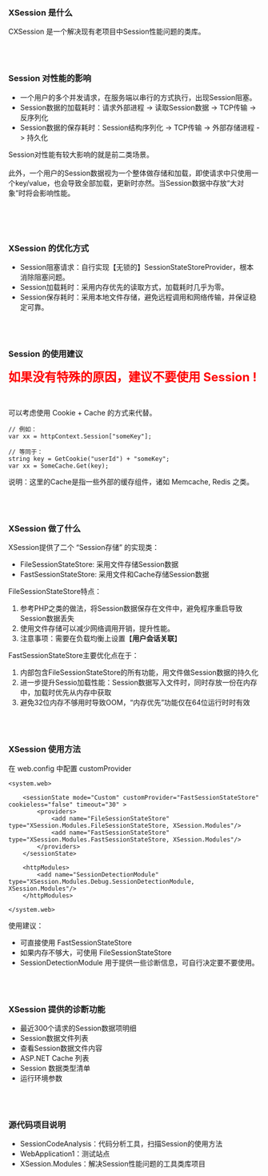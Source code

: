 ﻿
### XSession 是什么

CXSession 是一个解决现有老项目中Session性能问题的类库。

<p><br /><br /></p>

### Session 对性能的影响
 - 一个用户的多个并发请求，在服务端以串行的方式执行，出现Session阻塞。
 - Session数据的加载耗时：请求外部进程 -> 读取Session数据 -> TCP传输 -> 反序列化
 - Session数据的保存耗时：Session结构序列化 -> TCP传输 -> 外部存储进程 -> 持久化 
 
Session对性能有较大影响的就是前二类场景。
<br /><br />
此外，一个用户的Session数据视为一个整体做存储和加载，即使请求中只使用一个key/value，也会导致全部加载，更新时亦然。当Session数据中存放“大对象”时将会影响性能。
  
<p><br /><br /><br /></p>

### XSession 的优化方式
 - Session阻塞请求：自行实现【无锁的】SessionStateStoreProvider，根本消除阻塞问题。
 - Session加载耗时：采用内存优先的读取方式，加载耗时几乎为零。
 - Session保存耗时：采用本地文件存储，避免远程调用和网络传输，并保证稳定可靠。

<p><br /><br /></p>

### Session 的使用建议

<p><b style="color: red; font-size: 24px">如果没有特殊的原因，建议不要使用 Session !</b></p>
<p><br /></p>
可以考虑使用 Cookie + Cache 的方式来代替。


```
// 例如：
var xx = httpContext.Session["someKey"];

// 等同于：
string key = GetCookie("userId") + "someKey";
var xx = SomeCache.Get(key);
```
说明：这里的Cache是指一些外部的缓存组件，诸如 Memcache, Redis 之类。
  
<p><br /><br /></p>


### XSession 做了什么
XSession提供了二个 “Session存储” 的实现类：
 - FileSessionStateStore: 采用文件存储Session数据
 - FastSessionStateStore: 采用文件和Cache存储Session数据
 
FileSessionStateStore特点：
 1. 参考PHP之类的做法，将Session数据保存在文件中，避免程序重启导致Session数据丢失
 2. 使用文件存储可以减少网络调用开销，提升性能。
 3. 注意事项：需要在负载均衡上设置【<b>用户会话关联</b>】


 FastSessionStateStore主要优化点在于：
 1. 内部包含FileSessionStateStore的所有功能，用文件做Session数据的持久化
 2. 进一步提升Sessio加载性能：Session数据写入文件时，同时存放一份在内存中，加载时优先从内存中获取
 2. 避免32位内存不够用时导致OOM，“内存优先”功能仅在64位运行时时有效
 
<p><br /><br /></p>

### XSession 使用方法
在 web.config 中配置 customProvider

```
<system.web>

    <sessionState mode="Custom" customProvider="FastSessionStateStore" cookieless="false" timeout="30" >
        <providers>
            <add name="FileSessionStateStore" type="XSession.Modules.FileSessionStateStore, XSession.Modules"/>
            <add name="FastSessionStateStore" type="XSession.Modules.FastSessionStateStore, XSession.Modules"/>
        </providers>
    </sessionState>

    <httpModules>
        <add name="SessionDetectionModule" type="XSession.Modules.Debug.SessionDetectionModule, XSession.Modules"/>
    </httpModules>

</system.web>
```
使用建议：
 - 可直接使用 FastSessionStateStore
 - 如果内存不够大，可使用 FileSessionStateStore
 - SessionDetectionModule 用于提供一些诊断信息，可自行决定要不要使用。

<p><br /><br /></p>

### XSession 提供的诊断功能
 - 最近300个请求的Session数据项明细
 - Session数据文件列表
 - 查看Session数据文件内容
 - ASP.NET Cache 列表
 - Session 数据类型清单
 - 运行环境参数

<p><br /><br /></p>
 
### 源代码项目说明
 - SessionCodeAnalysis：代码分析工具，扫描Session的使用方法
 - WebApplication1：测试站点
 - XSession.Modules：解决Session性能问题的工具类库项目
 
 

